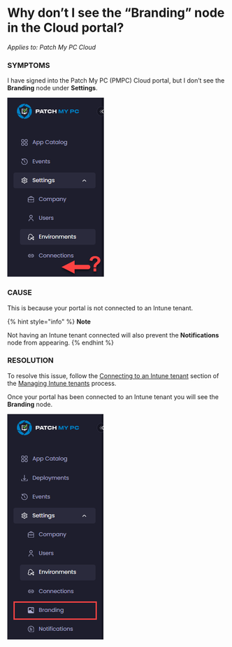 # Why don’t I see the “Branding” node in the Cloud portal?

_Applies to: Patch My PC Cloud_

### SYMPTOMS

I have signed into the Patch My PC (PMPC) Cloud portal, but I don’t see the **Branding** node under **Settings**.

![No &#x22;Branding&#x22; node](/_images/image%20%281570%29.png "No &#x22;Branding&#x22; node")

### CAUSE

This is because your portal is not connected to an Intune tenant.

{% hint style="info" %}
**Note**

Not having an Intune tenant connected will also prevent the **Notifications** node from appearing.
{% endhint %}

### RESOLUTION

To resolve this issue, follow the [Connecting to an Intune tenant](../../cloud-administration/manage-your-environments-in-cloud/manage-cloud-intune-tenants.md#connecting-to-an-intune-tenant) section of the [Managing Intune tenants](../../cloud-administration/manage-your-environments-in-cloud/manage-cloud-intune-tenants.md) process.

Once your portal has been connected to an Intune tenant you will see the **Branding** node.

![&#x22;Branding&#x22; node is now visible](/_images/image%20%281571%29.png "&#x22;Branding&#x22; node is now visible")
